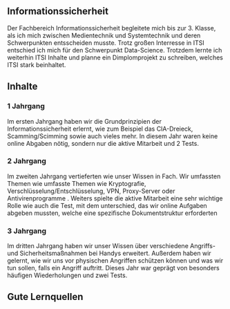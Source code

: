 ## Informationssicherheit


Der Fachbereich Informationssicherheit begleitete mich bis zur 3. Klasse, als ich mich zwischen Medientechnik und Systemtechnik und deren Schwerpunkten entsscheiden musste. Trotz großen Interresse in ITSI entschied ich mich für den Schwerpunkt Data-Science. Trotzdem lernte ich weiterhin ITSI Inhalte und planne ein Dimplomprojekt zu schreiben, welches ITSI stark beinhaltet.


## Inhalte

### 1 Jahrgang

Im ersten Jahrgang haben wir die Grundprinzipien der Informationssicherheit erlernt, wie zum Beispiel das CIA-Dreieck, Scamming/Scimming sowie auch vieles mehr. In diesem Jahr waren keine online Abgaben nötig, sondern nur die aktive Mitarbeit und 2 Tests.


### 2 Jahrgang

Im zweiten Jahrgang vertieferten wie unser Wissen in Fach. Wir umfassten Themen wie umfasste Themen wie Kryptografie, Verschlüsselung/Entschlüsselung, VPN, Proxy-Server oder Antivirenprogramme . Weiters spielte die aktive Mitarbeit eine sehr wichtige Rolle wie auch die Test, mit dem unterschied, das wir online Aufgaben abgeben mussten, welche eine spezifische Dokumentstruktur erforderten 

### 3 Jahrgang


Im dritten Jahrgang haben wir unser Wissen über verschiedene Angriffs- und Sicherheitsmaßnahmen bei Handys erweitert. Außerdem haben wir gelernt, wie wir uns vor physischen Angriffen schützen können und was wir tun sollen, falls ein Angriff auftritt. Dieses Jahr war geprägt von besonders häufigen Wiederholungen und zwei Tests.

## Gute Lernquellen